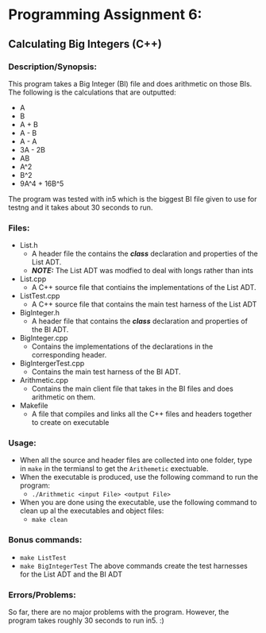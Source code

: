 # Programming Assignment 6:
## Calculating Big Integers (C++)

### Description/Synopsis:
This program takes a Big Integer (BI) file and does arithmetic on those BIs.
The following is the calculations that are outputted:
- A
- B
-  A + B 
-  A - B 
-  A - A 
-  3A - 2B 
-  AB 
-  A^2 
-  B^2 
-  9A^4 + 16B^5 

The program was tested with in5 which is the biggest BI file given to use for testng and it takes about 30 seconds to run.

### Files:

- List.h
  - A header file the contains the ***class*** declaration and properties of the List ADT.
  - ***NOTE:*** The List ADT was modfied to deal with longs rather than ints
- List.cpp
  - A C++ source file that contiains the implementations of the List ADT.
- ListTest.cpp
  - A C++ source file that contains the main test harness of the List ADT
- BigInteger.h
  - A header file that contains the ***class*** declaration and properties of the BI ADT.
- BigInteger.cpp
  - Contains the implementations of the declarations in the corresponding header.
- BigIntergerTest.cpp
  - Contains the main test harness of the BI ADT.
- Arithmetic.cpp
  - Contains the main client file that takes in the BI files and does arithmetic on them.
- Makefile
  - A file that compiles and links all the C++ files and headers together to create on executable

### Usage:
- When all the source and header files are collected into one folder, type in `make` in the termiansl to get the `Arithemetic` exectuable.
- When the executable is produced, use the following command to run the program:
  - `./Arithmetic <input File> <output File>`
- When you are done using the executable, use the following command to clean up al the executables and object files:
  - `make clean`

### Bonus commands:
- `make ListTest`
- `make BigIntegerTest`
The above commands create the test harnesses for the List ADT and the BI ADT

### Errors/Problems:
So far, there are no major problems with the program. However, the program takes roughly 30 seconds to run in5. :)